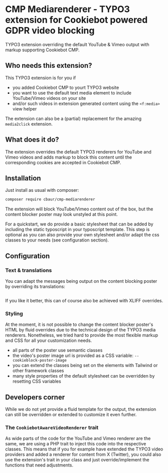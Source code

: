 # CMP Mediarenderer - TYPO3 extension for Cookiebot powered GDPR video blocking
TYPO3 extension overriding the default YouTube &amp; Vimeo output with markup supporting Cookiebot CMP.

## Who needs this extension?

This TYPO3 extension is for you if

- you added Cookiebot CMP to yourt TYPO3 website
- you want to use the default text media element to include YouTube/Vimeo videos on your site
- and/or such videos in extension generated content using the `<f:media>` view helper

The extension can also be a (partial) replacement for the amazing `media2click` extension.

## What does it do?

The extension overrides the default TYPO3 renderers for YouTube and Vimeo videos and adds markup to block this content until the corresponding cookies are accepted in Cookiebot CMP.

## Installation

Just install as usual with composer:

```bash
composer require cbaur/cmp-mediarenderer
```

The extension will block YouTube/Vimeo content out of the box, but the content blocker poster may look unstyled at this point.

For a quickstart, we do provide a basic stylesheet that can be added by including the static typoscript in your typoscript template. This step is optional as you can also provide your own stylesheet and/or adapt the css classes to your needs (see configuration section). 

## Configuration

### Text & translations

You can adapt the messages being output on the content blocking poster by overriding its translations:

```

```

If you like it better, this can of course also be achieved with XLIFF overrides.

### Styling

At the moment, it is not possible to change the content blocker poster's HTML by fluid overrides due to the technical design of the TYPO3 media renderers. Nonetheless, we tried hard to provide the most flexible markup and CSS for all your customization needs.

- all parts of the poster use semantic classes
- the video's poster image url is provided as a CSS variable: `--cookieblock-poster-image`
- you can extend the classes being set on the elements with Tailwind or other framework classes
- many style properties of the default stylesheet can be overridden by resetting CSS variables


## Developers corner

While we do not yet provide a fluid template for the output, the extension can still be overridden or extended to customize it even further.

### The `CookiebotAwareVideoRenderer` trait

As wide parts of the code for the YouTube and Vimeo renderer are the same, we are using a PHP trait to inject this code into the respective classes. This means that if you for example have extended the TYPO3 video providers and added a renderer for content from X (Twitter), you could also use the extension's trait in your class and just override/implement the functions that need adjustments.